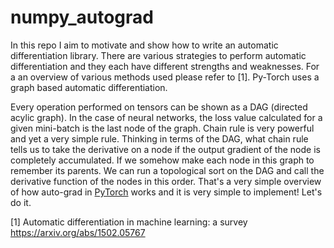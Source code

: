 # numpy_autograd
In this repo I aim to motivate and show how to write an automatic differentiation library. There are various strategies to perform automatic differentiation and they each have different strengths and weaknesses. For a an overview of various methods used please refer to [1]. Py-Torch uses a graph based automatic differentiation.

Every operation performed on tensors can be shown as a DAG (directed acylic graph). In the case of neural networks, the loss value calculated for a given mini-batch is the last node of the graph. Chain rule is very powerful and yet a very simple rule. Thinking in terms of the DAG, what chain rule tells us to take the derivative on a node if the output gradient of the node is completely accumulated. If we somehow make each node in this graph to remember its parents. We can run a topological sort on the DAG and call the derivative function of the nodes in this order. That's a very simple overview of how auto-grad in [PyTorch](https://pytorch.org/) works and it is very simple to implement! Let's do it.

[1] Automatic differentiation in machine learning: a survey https://arxiv.org/abs/1502.05767
